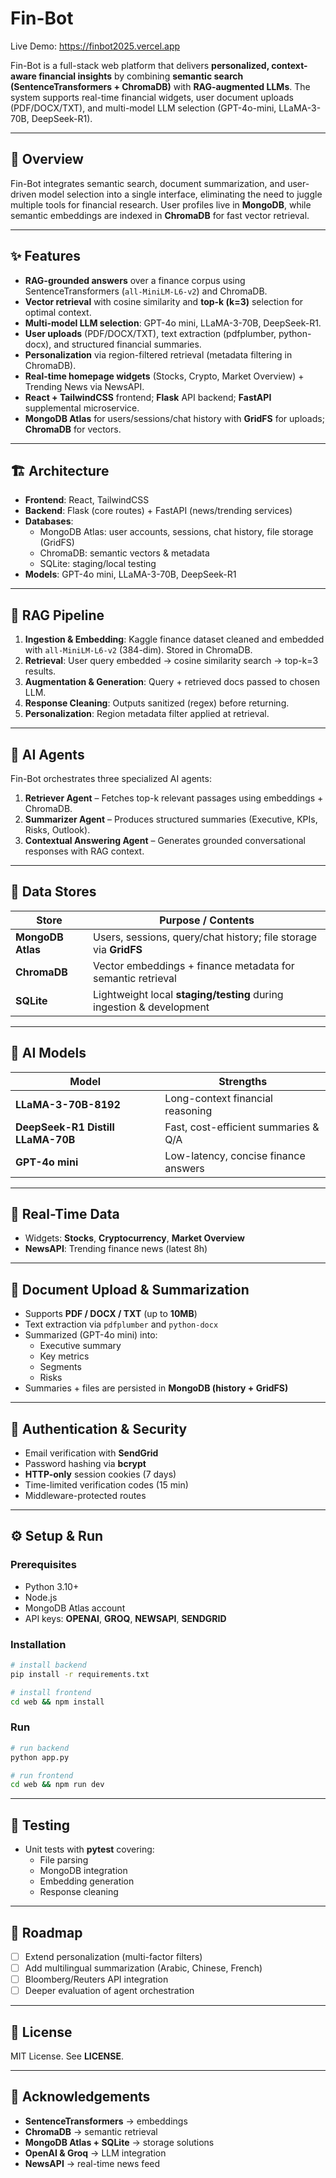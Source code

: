 # Fin-Bot 

Live Demo: https://finbot2025.vercel.app

Fin-Bot is a full-stack web platform that delivers **personalized, context-aware financial insights** by combining **semantic search (SentenceTransformers + ChromaDB)** with **RAG-augmented LLMs**. The system supports real-time financial widgets, user document uploads (PDF/DOCX/TXT), and multi-model LLM selection (GPT-4o-mini, LLaMA-3-70B, DeepSeek-R1).

---

## 📖 Overview

Fin-Bot integrates semantic search, document summarization, and user-driven model selection into a single interface, eliminating the need to juggle multiple tools for financial research. User profiles live in **MongoDB**, while semantic embeddings are indexed in **ChromaDB** for fast vector retrieval.

---

## ✨ Features

- **RAG-grounded answers** over a finance corpus using SentenceTransformers (`all-MiniLM-L6-v2`) and ChromaDB.
- **Vector retrieval** with cosine similarity and **top-k (k=3)** selection for optimal context.
- **Multi-model LLM selection**: GPT-4o mini, LLaMA-3-70B, DeepSeek-R1.
- **User uploads** (PDF/DOCX/TXT), text extraction (pdfplumber, python-docx), and structured financial summaries.
- **Personalization** via region-filtered retrieval (metadata filtering in ChromaDB).
- **Real-time homepage widgets** (Stocks, Crypto, Market Overview) + Trending News via NewsAPI.
- **React + TailwindCSS** frontend; **Flask** API backend; **FastAPI** supplemental microservice.
- **MongoDB Atlas** for users/sessions/chat history with **GridFS** for uploads; **ChromaDB** for vectors.

---

## 🏗️ Architecture

- **Frontend**: React, TailwindCSS  
- **Backend**: Flask (core routes) + FastAPI (news/trending services)  
- **Databases**:  
  - MongoDB Atlas: user accounts, sessions, chat history, file storage (GridFS)  
  - ChromaDB: semantic vectors & metadata  
  - SQLite: staging/local testing  
- **Models**: GPT-4o mini, LLaMA-3-70B, DeepSeek-R1

---

## 🔎 RAG Pipeline

1. **Ingestion & Embedding**: Kaggle finance dataset cleaned and embedded with `all-MiniLM-L6-v2` (384-dim). Stored in ChromaDB.
2. **Retrieval**: User query embedded → cosine similarity search → top-k=3 results.
3. **Augmentation & Generation**: Query + retrieved docs passed to chosen LLM.
4. **Response Cleaning**: Outputs sanitized (regex) before returning.
5. **Personalization**: Region metadata filter applied at retrieval.

---

## 🤖 AI Agents

Fin-Bot orchestrates three specialized AI agents:

1. **Retriever Agent** – Fetches top-k relevant passages using embeddings + ChromaDB.  
2. **Summarizer Agent** – Produces structured summaries (Executive, KPIs, Risks, Outlook).  
3. **Contextual Answering Agent** – Generates grounded conversational responses with RAG context.  

---
## 📂 Data Stores

| Store | Purpose / Contents |
|------|---------------------|
| **MongoDB Atlas** | Users, sessions, query/chat history; file storage via **GridFS** |
| **ChromaDB** | Vector embeddings + finance metadata for semantic retrieval |
| **SQLite** | Lightweight local **staging/testing** during ingestion & development |

---

## 🧠 AI Models

| Model | Strengths |
|------|-----------|
| **LLaMA-3-70B-8192** | Long-context financial reasoning |
| **DeepSeek-R1 Distill LLaMA-70B** | Fast, cost-efficient summaries & Q/A |
| **GPT-4o mini** | Low-latency, concise finance answers |

---

## 📡 Real-Time Data

- Widgets: **Stocks**, **Cryptocurrency**, **Market Overview**
- **NewsAPI**: Trending finance news (latest 8h)

---

## 📑 Document Upload & Summarization

- Supports **PDF / DOCX / TXT** (up to **10MB**)
- Text extraction via `pdfplumber` and `python-docx`
- Summarized (GPT-4o mini) into:
  - Executive summary
  - Key metrics
  - Segments
  - Risks
- Summaries + files are persisted in **MongoDB (history + GridFS)**

---

## 🔐 Authentication & Security

- Email verification with **SendGrid**
- Password hashing via **bcrypt**
- **HTTP-only** session cookies (7 days)
- Time-limited verification codes (15 min)
- Middleware-protected routes

---

## ⚙️ Setup & Run

### Prerequisites
- Python 3.10+
- Node.js
- MongoDB Atlas account
- API keys: **OPENAI**, **GROQ**, **NEWSAPI**, **SENDGRID**

### Installation
```bash
# install backend
pip install -r requirements.txt

# install frontend
cd web && npm install
```

### Run
```bash
# run backend
python app.py

# run frontend
cd web && npm run dev
```

---

## 🧪 Testing

- Unit tests with **pytest** covering:
  - File parsing
  - MongoDB integration
  - Embedding generation
  - Response cleaning

---

## 📌 Roadmap

- [ ] Extend personalization (multi-factor filters)
- [ ] Add multilingual summarization (Arabic, Chinese, French)
- [ ] Bloomberg/Reuters API integration
- [ ] Deeper evaluation of agent orchestration

---

## 📜 License

MIT License. See **LICENSE**.

---

## 🙌 Acknowledgements

- **SentenceTransformers** → embeddings
- **ChromaDB** → semantic retrieval
- **MongoDB Atlas + SQLite** → storage solutions
- **OpenAI & Groq** → LLM integration
- **NewsAPI** → real-time news feed

